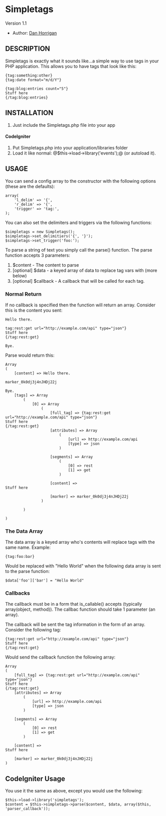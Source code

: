 # Simpletags

Version 1.1

* Author: [Dan Horrigan](http://dhorrigan.com/)

## DESCRIPTION

Simpletags is exactly what it sounds like...a simple way to use tags in your PHP application.  This allows you to have tags that look like this:

    {tag:something:other}
    {tag:date format="m/d/Y"}
    
    {tag:blog:entries count="5"}
    Stuff here
    {/tag:blog:entries}

## INSTALLATION

1.  Just include the Simpletags.php file into your app

####  CodeIgniter

1.  Put Simpletags.php into your application/libraries folder
2.  Load it like normal: @$this->load->library('events');@ (or autoload it).

## USAGE

You can send a config array to the constructor with the following options (these are the defaults):

    array(
        'l_delim' => '{',
        'r_delim' => '{',
        'trigger' => 'tag:',
    );

You can also set the delimiters and triggers via the following functions:

    $simpletags = new Simpletags();
    $simpletags->set_delimitiers('{', '}');
    $simpletags->set_trigger('foo:');

To parse a string of text you simply call the parse() function.  The parse function accepts 3 parameters:

1.  $content - The content to parse
2.  [optional] $data - a keyed array of data to replace tag vars with (more below)
3.  [optional] $callback - A callback that will be called for each tag.

### Normal Return

If no callback is specified then the function will return an array.  Consider this is the content you sent:

    Hello there.
    
    tag:rest:get url="http://example.com/api" type="json"}
    Stuff here
    {/tag:rest:get}
    
    Bye.

Parse would return this:

    Array
    (
        [content] => Hello there.

    marker_0k0dj3j4nJHDj22j

    Bye.
        [tags] => Array
            (
                [0] => Array
                    (
                        [full_tag] => {tag:rest:get url="http://example.com/api" type="json"}
    Stuff here
    {/tag:rest:get}
                        [attributes] => Array
                            (
                                [url] => http://example.com/api
                                [type] => json
                            )

                        [segments] => Array
                            (
                                [0] => rest
                                [1] => get
                            )

                        [content] => 
    Stuff here

                        [marker] => marker_0k0dj3j4nJHDj22j
                    )

            )

    )

### The Data Array

The data array is a keyed array who's contents will replace tags with the same name.  Example:

    {tag:foo:bar}

Would be replaced with "Hello World" when the following data array is sent to the parse function:

    $data['foo']['bar'] = "Hello World"

### Callbacks

The callback must be in a form that is_callable() accepts (typically array(object, method)).  The callbac function should take 1 parameter (an array).

The callback will be sent the tag information in the form of an array.  Consider the following tag:

    {tag:rest:get url="http://example.com/api" type="json"}
    Stuff here
    {/tag:rest:get}

Would send the callback function the following array:

    Array
    (
        [full_tag] => {tag:rest:get url="http://example.com/api" type="json"}
    Stuff here
    {/tag:rest:get}
        [attributes] => Array
            (
                [url] => http://example.com/api
                [type] => json
            )

        [segments] => Array
            (
                [0] => rest
                [1] => get
            )

        [content] => 
    Stuff here

        [marker] => marker_0k0dj3j4nJHDj22j
    )

##  CodeIgniter Usage

You use it the same as above, except you would use the following:

    $this->load->library('simpletags');
    $content = $this->simpletags->parse($content, $data, array($this, 'parser_callback'));
